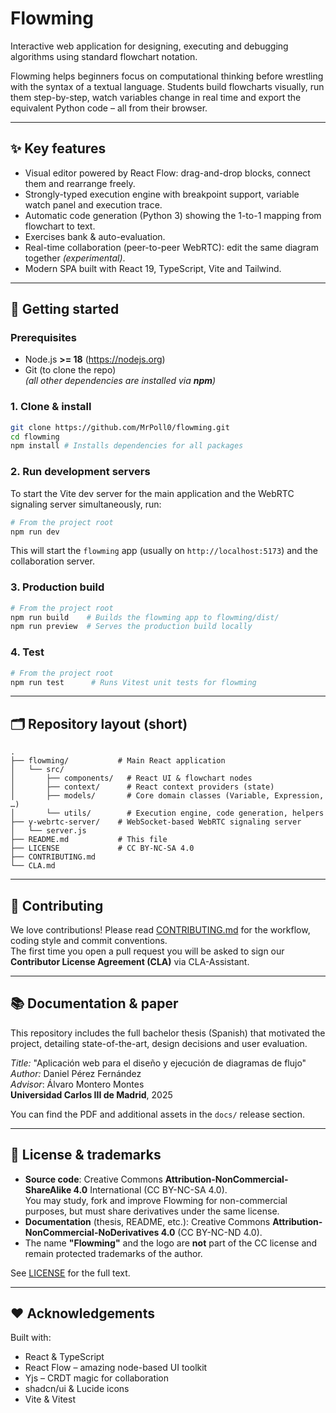 # Flowming

Interactive web application for designing, executing and debugging algorithms using standard flowchart notation.

Flowming helps beginners focus on computational thinking before wrestling with the syntax of a textual language.  Students build flowcharts visually, run them step-by-step, watch variables change in real time and export the equivalent Python code – all from their browser.

---

## ✨ Key features

* Visual editor powered by React Flow: drag-and-drop blocks, connect them and rearrange freely.
* Strongly-typed execution engine with breakpoint support, variable watch panel and execution trace.
* Automatic code generation (Python 3) showing the 1-to-1 mapping from flowchart to text.
* Exercises bank & auto-evaluation.
* Real-time collaboration (peer-to-peer WebRTC): edit the same diagram together *(experimental)*.
* Modern SPA built with React 19, TypeScript, Vite and Tailwind.

---

## 🚀 Getting started

### Prerequisites

* Node.js **>= 18** (https://nodejs.org)
* Git (to clone the repo)  
  *(all other dependencies are installed via **npm**)*

### 1. Clone & install

```bash
git clone https://github.com/MrPoll0/flowming.git
cd flowming
npm install # Installs dependencies for all packages
```

### 2. Run development servers

To start the Vite dev server for the main application and the WebRTC signaling server simultaneously, run:
```bash
# From the project root
npm run dev
```
This will start the `flowming` app (usually on `http://localhost:5173`) and the collaboration server.

### 3. Production build

```bash
# From the project root
npm run build    # Builds the flowming app to flowming/dist/
npm run preview  # Serves the production build locally
```

### 4. Test

```bash
# From the project root
npm run test      # Runs Vitest unit tests for flowming
```

---

## 🗂️ Repository layout (short)

```
.
├── flowming/           # Main React application
│   └── src/
│       ├── components/   # React UI & flowchart nodes
│       ├── context/      # React context providers (state)
│       ├── models/       # Core domain classes (Variable, Expression, …)
│       └── utils/        # Execution engine, code generation, helpers
├── y-webrtc-server/    # WebSocket-based WebRTC signaling server
│   └── server.js
├── README.md           # This file
├── LICENSE             # CC BY-NC-SA 4.0
├── CONTRIBUTING.md
└── CLA.md
```

---

## 🤝 Contributing

We love contributions!  Please read [CONTRIBUTING.md](CONTRIBUTING.md) for the workflow, coding style and commit conventions.  
The first time you open a pull request you will be asked to sign our **Contributor License Agreement (CLA)** via CLA-Assistant.

---

## 📚 Documentation & paper

This repository includes the full bachelor thesis (Spanish) that motivated the project, detailing state-of-the-art, design decisions and user evaluation.

*Title:* "Aplicación web para el diseño y ejecución de diagramas de flujo"  
*Author:* Daniel Pérez Fernández  
*Advisor*: Álvaro Montero Montes    
**Universidad Carlos III de Madrid**, 2025    

You can find the PDF and additional assets in the `docs/` release section.

---

## 📜 License & trademarks

* **Source code**: Creative Commons **Attribution-NonCommercial-ShareAlike 4.0** International (CC BY-NC-SA 4.0).  
  You may study, fork and improve Flowming for non-commercial purposes, but must share derivatives under the same license.
* **Documentation** (thesis, README, etc.): Creative Commons **Attribution-NonCommercial-NoDerivatives 4.0** (CC BY-NC-ND 4.0).
* The name **"Flowming"** and the logo are **not** part of the CC license and remain protected trademarks of the author.

See [LICENSE](LICENSE) for the full text.

---

## ❤️ Acknowledgements

Built with:

* React & TypeScript
* React Flow – amazing node-based UI toolkit
* Yjs – CRDT magic for collaboration
* shadcn/ui & Lucide icons
* Vite & Vitest